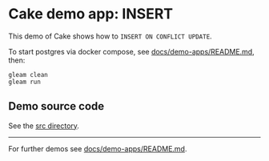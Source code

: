 # Cake demo app: INSERT

This demo of Cake shows how to `INSERT ON CONFLICT UPDATE`.

To start postgres via docker compose, see
[docs/demo-apps/README.md](../../README.md#Installing-prerequisites), then:

```shell
gleam clean
gleam run
```

## Demo source code

See the [src directory](https://github.com/inoas/gleam-cake/blob/main/docs/demo-apps/demos/08_prepared_fragment/src/).

---

For further demos see [docs/demo-apps/README.md](../../README.md#available-demos).
